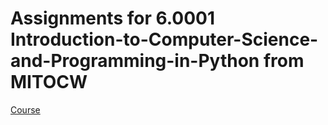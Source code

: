 # Assignments for 6.0001 Introduction-to-Computer-Science-and-Programming-in-Python from MITOCW

[Course](https://ocw.mit.edu/courses/6-0001-introduction-to-computer-science-and-programming-in-python-fall-2016/)

